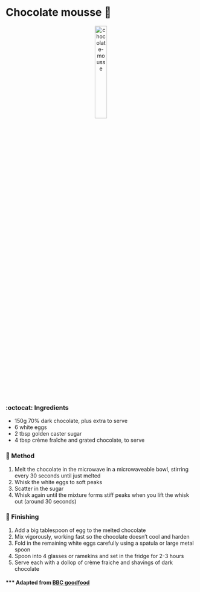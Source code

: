 # Chocolate mousse :chocolate_bar: 

<p align="center">
  <img alt="chocolate-mousse" src="https://github.com/gustavofpereira/livro-receitas/blob/master/chocolate-mousse.png" width="25%">
</p>

### :octocat: Ingredients

- 150g 70% dark chocolate, plus extra to serve
- 6 white eggs
- 2 tbsp golden caster sugar
- 4 tbsp crème fraîche and grated chocolate, to serve

### :construction: Method

1. Melt the chocolate in the microwave in a microwaveable bowl, stirring every 30 seconds until just melted
2. Whisk the white eggs to soft peaks
3. Scatter in the sugar
4. Whisk again until the mixture forms stiff peaks when you lift the whisk out (around 30 seconds)

### :spoon: Finishing

1. Add a big tablespoon of egg to the melted chocolate
2. Mix vigorously, working fast so the chocolate doesn’t cool and harden
3. Fold in the remaining white eggs carefully using a spatula or large metal spoon
4. Spoon into 4 glasses or ramekins and set in the fridge for 2-3 hours
5. Serve each with a dollop of crème fraiche and shavings of dark chocolate

#### *** Adapted from [BBC goodfood](https://www.bbcgoodfood.com/recipes/easy-chocolate-mousse)
